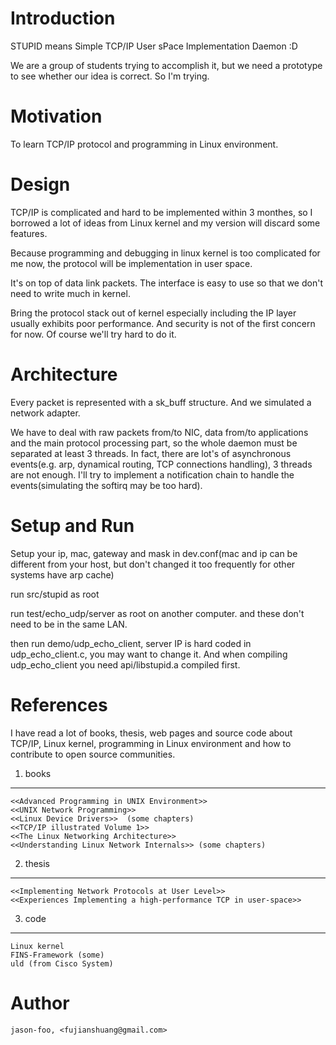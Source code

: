 Introduction
============

STUPID means Simple TCP/IP User sPace Implementation Daemon :D

We are a group of students trying to accomplish it, but we need a prototype to
see whether our idea is correct. So I'm trying.

Motivation
==========

To learn TCP/IP protocol and programming in Linux environment.

Design
======

TCP/IP is complicated and hard to be implemented within 3 monthes, so I borrowed
a lot of ideas from Linux kernel and my version will discard some features.

Because programming and debugging in linux kernel is too complicated for me now,
the protocol will be implementation in user space.

It's on top of data link packets. The interface is easy to use so that we don't
need to write much in kernel.

Bring the protocol stack out of kernel especially including the IP layer
usually exhibits poor performance. And security is not of the first concern for
now. Of course we'll try hard to do it.

Architecture
============

Every packet is represented with a sk_buff structure. And we simulated a network
adapter.

We have to deal with raw packets from/to NIC, data from/to applications
and the main protocol processing part, so the whole daemon must be separated at least
3 threads. In fact, there are lot's of asynchronous events(e.g. arp, dynamical
routing, TCP connections handling), 3 threads are not enough. I'll try to
implement a notification chain to handle the events(simulating the softirq may
be too hard).

Setup and Run
=============

Setup your ip, mac, gateway and mask in dev.conf(mac and ip can be different
from your host, but don't changed it too frequently for other systems have arp
cache)

run src/stupid as root

run test/echo_udp/server as root on another computer. and these don't need to be
in the same LAN.

then run demo/udp_echo_client, server IP is hard coded in udp_echo_client.c, you
may want to change it. And when compiling udp_echo_client you need
api/libstupid.a compiled first.

References
==========

I have read a lot of books, thesis, web pages and source code about TCP/IP,
Linux kernel, programming in Linux environment and how to contribute to open
source communities.

1) books
--------
    <<Advanced Programming in UNIX Environment>>
    <<UNIX Network Programming>>
    <<Linux Device Drivers>>  (some chapters)
    <<TCP/IP illustrated Volume 1>>
    <<The Linux Networking Architecture>>
    <<Understanding Linux Network Internals>> (some chapters)
    
2) thesis
---------
    <<Implementing Network Protocols at User Level>>
    <<Experiences Implementing a high-performance TCP in user-space>>

3) code
-------
    Linux kernel
    FINS-Framework (some)
    uld (from Cisco System)

Author
======
    jason-foo, <fujianshuang@gmail.com>